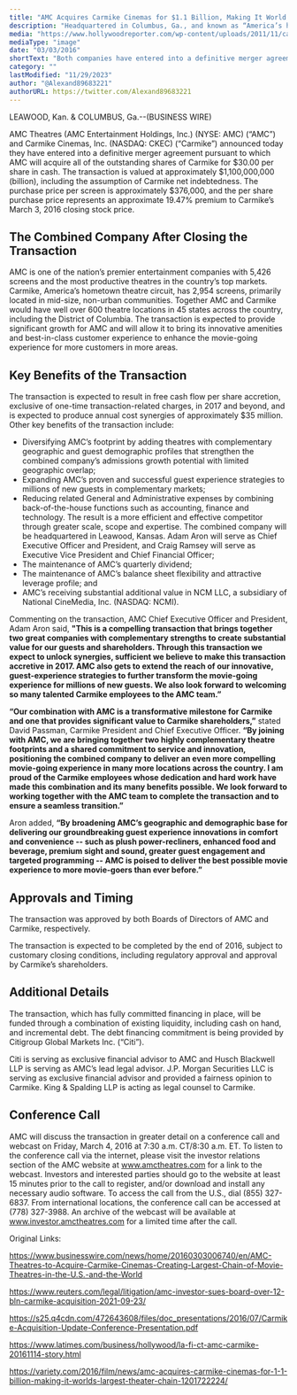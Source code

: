 ```yaml
---
title: "AMC Acquires Carmike Cinemas for $1.1 Billion, Making It World’s Largest Theater Chain"
description: "Headquartered in Columbus, Ga., and known as “America’s hometown theatre circuit,” Carmike is the fourth-largest exhibitor in the country, with 2,954 screens to AMC’s 5,426 screens. Together AMC and Carmike would have well over 600 theater locations in 45 states across the country, including the District of Columbia."
media: "https://www.hollywoodreporter.com/wp-content/uploads/2011/11/carmike_cinemas_exterior_a_l.jpg?w=2000&h=1126&crop=1"
mediaType: "image"
date: "03/03/2016"
shortText: "Both companies have entered into a definitive merger agreement pursuant to which AMC will acquire all of the outstanding shares of Carmike for $30.00 per share in cash. The transaction is valued at approximately $1.1 billion, including the assumption of Carmike net indebtedness. The purchase price per screen is approximately $376,000, and the per share purchase price represents an approximate 19.47% premium to Carmike’s March 3, 2016 closing stock price. The transaction, which has fully committed financing in place, will be funded through a combination of existing liquidity, including cash on hand, and incremental debt. The debt financing commitment is being provided by Citigroup Global Markets Inc. (“Citi”)."
category: ""
lastModified: "11/29/2023"
author: "@Alexand89683221"
authorURL: https://twitter.com/Alexand89683221
---
```


LEAWOOD, Kan. & COLUMBUS, Ga.--(BUSINESS WIRE)

AMC Theatres (AMC Entertainment Holdings, Inc.) (NYSE: AMC) (“AMC”) and Carmike Cinemas, Inc. (NASDAQ: CKEC) (“Carmike”) announced today they have entered into a definitive merger agreement pursuant to which AMC will acquire all of the outstanding shares of Carmike for $30.00 per share in cash. The transaction is valued at approximately $1,100,000,000 (billion), including the assumption of Carmike net indebtedness. The purchase price per screen is approximately $376,000, and the per share purchase price represents an approximate 19.47% premium to Carmike’s March 3, 2016 closing stock price.


## The Combined Company After Closing the Transaction

AMC is one of the nation’s premier entertainment companies with 5,426 screens and the most productive theatres in the country’s top markets. Carmike, America’s hometown theatre circuit, has 2,954 screens, primarily located in mid-size, non-urban communities. Together AMC and Carmike would have well over 600 theatre locations in 45 states across the country, including the District of Columbia. The transaction is expected to provide significant growth for AMC and will allow it to bring its innovative amenities and best-in-class customer experience to enhance the movie-going experience for more customers in more areas.

## Key Benefits of the Transaction

The transaction is expected to result in free cash flow per share accretion, exclusive of one-time transaction-related charges, in 2017 and beyond, and is expected to produce annual cost synergies of approximately $35 million. Other key benefits of the transaction include:
- Diversifying AMC’s footprint by adding theatres with complementary geographic and guest demographic profiles that strengthen the combined company’s admissions growth potential with limited geographic overlap;
- Expanding AMC’s proven and successful guest experience strategies to millions of new guests in complementary markets;
- Reducing related General and Administrative expenses by combining back-of-the-house functions such as accounting, finance and technology. The result is a more efficient and effective competitor through greater scale, scope and expertise. The combined company will be headquartered in Leawood, Kansas. Adam Aron will serve as Chief Executive Officer and President, and Craig Ramsey will serve as Executive Vice President and Chief Financial Officer;
- The maintenance of AMC’s quarterly dividend;
- The maintenance of AMC’s balance sheet flexibility and attractive leverage profile; and
- AMC’s receiving substantial additional value in NCM LLC, a subsidiary of National CineMedia, Inc. (NASDAQ: NCMI).

Commenting on the transaction, AMC Chief Executive Officer and President, Adam Aron said, 
    **"This is a compelling transaction that brings together two great companies with complementary strengths to create substantial value for our guests and shareholders. Through this transaction we expect to unlock synergies, sufficient we believe to make this transaction accretive in 2017. AMC also gets to extend the reach of our innovative, guest-experience strategies to further transform the movie-going experience for millions of new guests. We also look forward to welcoming so many talented Carmike employees to the AMC team.”**

   **“Our combination with AMC is a transformative milestone for Carmike and one that provides significant value to Carmike shareholders,”** stated David Passman, Carmike President and Chief Executive Officer. **“By joining with AMC, we are bringing together two highly complementary theatre footprints and a shared commitment to service and innovation, positioning the combined company to deliver an even more compelling movie-going experience in many more locations across the country. I am proud of the Carmike employees whose dedication and hard work have made this combination and its many benefits possible. We look forward to working together with the AMC team to complete the transaction and to ensure a seamless transition.”**

Aron added, **“By broadening AMC’s geographic and demographic base for delivering our groundbreaking guest experience innovations in comfort and convenience -- such as plush power-recliners, enhanced food and beverage, premium sight and sound, greater guest engagement and targeted programming -- AMC is poised to deliver the best possible movie experience to more movie-goers than ever before.”**

## Approvals and Timing

The transaction was approved by both Boards of Directors of AMC and Carmike, respectively.

The transaction is expected to be completed by the end of 2016, subject to customary closing conditions, including regulatory approval and approval by Carmike’s shareholders.

## Additional Details

The transaction, which has fully committed financing in place, will be funded through a combination of existing liquidity, including cash on hand, and incremental debt. The debt financing commitment is being provided by Citigroup Global Markets Inc. (“Citi”).

Citi is serving as exclusive financial advisor to AMC and Husch Blackwell LLP is serving as AMC’s lead legal advisor. J.P. Morgan Securities LLC is serving as exclusive financial advisor and provided a fairness opinion to Carmike. King & Spalding LLP is acting as legal counsel to Carmike.

## Conference Call

AMC will discuss the transaction in greater detail on a conference call and webcast on Friday, March 4, 2016 at 7:30 a.m. CT/8:30 a.m. ET. To listen to the conference call via the internet, please visit the investor relations section of the AMC website at www.amctheatres.com for a link to the webcast. Investors and interested parties should go to the website at least 15 minutes prior to the call to register, and/or download and install any necessary audio software. To access the call from the U.S., dial (855) 327-6837. From international locations, the conference call can be accessed at (778) 327-3988. An archive of the webcast will be available at www.investor.amctheatres.com for a limited time after the call.



Original Links:

https://www.businesswire.com/news/home/20160303006740/en/AMC-Theatres-to-Acquire-Carmike-Cinemas-Creating-Largest-Chain-of-Movie-Theatres-in-the-U.S.-and-the-World

https://www.reuters.com/legal/litigation/amc-investor-sues-board-over-12-bln-carmike-acquisition-2021-09-23/

https://s25.q4cdn.com/472643608/files/doc_presentations/2016/07/Carmike-Acquisition-Update-Conference-Presentation.pdf

https://www.latimes.com/business/hollywood/la-fi-ct-amc-carmike-20161114-story.html

https://variety.com/2016/film/news/amc-acquires-carmike-cinemas-for-1-1-billion-making-it-worlds-largest-theater-chain-1201722224/